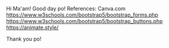 Hi Ma'am! Good day po!
References:
Canva.com
https://www.w3schools.com/bootstrap5/bootstrap_forms.php
https://www.w3schools.com/bootstrap5/bootstrap_buttons.php
https://animate.style/

Thank you po!

